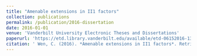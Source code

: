 ```yaml
---
title: "Amenable extensions in II1 factors"
collection: publications
permalink: /publication/2016-dissertation
date: 2016-01-01
venue: 'Vanderbilt University Electronic Theses and Dissertations'
paperurl: 'https://etd.library.vanderbilt.edu/available/etd-06152016-134905/unrestricted/Wen.pdf'
citation: ' Wen, C. (2016). *Amenable extensions in II1 factors*. Retrieved from Vanderbilt University Electronic Theses and Dissertations.<br>'
---
```




